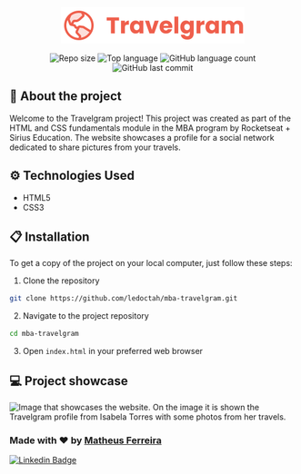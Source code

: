 <p align="center">
  <img src="./assets/Logo.svg" alt="Logo do Travelgram">
</p>

<div align="center">
  <img alt="Repo size" src="https://img.shields.io/github/repo-size/ledoctah/mba-travelgram">
  <img alt="Top language" src="https://img.shields.io/github/languages/top/ledoctah/mba-travelgram">
  <img alt="GitHub language count" src="https://img.shields.io/github/languages/count/ledoctah/mba-travelgram">
  <img alt="GitHub last commit" src="https://img.shields.io/github/last-commit/ledoctah/mba-travelgram">
</div>

## 🔎 About the project
Welcome to the Travelgram project! This project was created as part of the HTML and CSS fundamentals module in the MBA program by Rocketseat + Sirius Education. The website showcases a profile for a social network dedicated to share pictures from your travels.

## ⚙️ Technologies Used
- HTML5
- CSS3

## 📋 Installation
To get a copy of the project on your local computer, just follow these steps:
1. Clone the repository
```bash
git clone https://github.com/ledoctah/mba-travelgram.git
```
2. Navigate to the project repository
```bash
cd mba-travelgram
```
3. Open `index.html` in your preferred web browser

## 💻 Project showcase

<img width="949" alt="Image that showcases the website. On the image it is shown the Travelgram profile from Isabela Torres with some photos from her travels." src="https://github.com/ledoctah/mba-travelgram/assets/50998959/186c9554-14d5-4f01-b17c-b3f79a83422c">

### Made with ❤ by [Matheus Ferreira](https://www.github.com/ledoctah)

[![Linkedin Badge](https://img.shields.io/badge/-Matheus%20Ferreira-6633cc?style=flat-square&logo=Linkedin&logoColor=white&link=https://www.linkedin.com/in/ferreira-matheus/)](https://www.linkedin.com/in/ferreira-matheus/)
